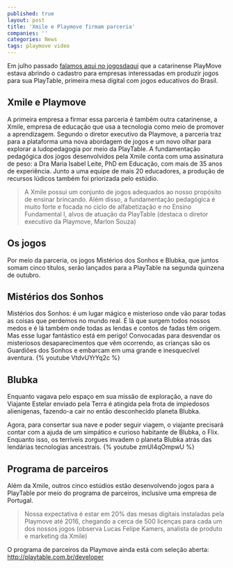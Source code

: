 ```yaml
---
published: true
layout: post
title: 'Xmile e Playmove firmam parceria'
companies: ''
categories: News
tags: playmove video
---
```

Em julho passado <a href="{{ site.baseurl }}/2015/07/20/playtable-busca-desenvolvedores/">falamos aqui no jogosdaqui</a>
 que a catarinense PlayMove estava abrindo o cadastro para empresas interessadas em produzir jogos para sua PlayTable, primeira mesa digital com jogos educativos do Brasil.

## Xmile e Playmove
A primeira empresa a firmar essa parceria é também outra catarinense, a Xmile, empresa de educação que usa a tecnologia como meio de promover a aprendizagem. Segundo o diretor executivo da Playmove, a parceria traz para a plataforma uma nova abordagem de jogos e um novo olhar para explorar a ludopedagogia por meio da PlayTable. A fundamentação pedagógica dos jogos desenvolvidos pela Xmile conta com uma assinatura de peso: a Dra Maria Isabel Leite, PhD em Educação, com mais de 35 anos de experiência. Junto a uma equipe de mais 20 educadores, a produção de recursos lúdicos também foi priorizada pelo estúdio. 

> A Xmile possui um conjunto de jogos adequados ao nosso propósito de ensinar brincando. Além disso, a fundamentação pedagógica é muito forte e focada no ciclo de alfabetização e no Ensino Fundamental I, alvos de atuação da PlayTable (destaca o diretor executivo da Playmove, Marlon Souza)

## Os jogos
Por meio da parceria, os jogos Mistérios dos Sonhos e Blubka, que juntos somam cinco títulos, serão lançados para a PlayTable na segunda quinzena de outubro.


## Mistérios dos Sonhos



Mistérios dos Sonhos: é um lugar mágico e misterioso onde vão parar todas as coisas que perdemos no mundo real. É lá que surgem todos nossos medos e é lá também onde todas as lendas e contos de fadas têm origem. Mas esse lugar fantástico está em perigo! Convocadas para desvendar os misteriosos desaparecimentos que vêm ocorrendo, as crianças são os Guardiões dos Sonhos e embarcam em uma grande e inesquecível aventura.
{% youtube VtdvUYrYq2c %}

## Blubka


Enquanto vagava pelo espaço em sua missão de exploração, a nave do Viajante Estelar enviado pela Terra é atingida pela frota de impiedosos alienígenas, fazendo-a cair no então desconhecido planeta Blubka. 

Agora, para consertar sua nave e poder seguir viagem, o viajante precisará contar com a ajuda de um simpático e curioso habitante de Blubka, o Flix. Enquanto isso, os terríveis zorgues  invadem o planeta Blubka atrás das lendárias tecnologias ancestrais.
{% youtube zmUI4qOmpwU %}


## Programa de parceiros
Além da Xmile, outros cinco estúdios estão desenvolvendo jogos para a PlayTable por meio do programa de parceiros, inclusive uma empresa de Portugal. 

> Nossa expectativa é estar em 20% das mesas digitais instaladas pela Playmove até 2016, chegando a cerca de 500 licenças para cada um dos nossos jogos (observa Lucas Felipe Kamers, analista de produto e marketing da Xmile)

O programa de parceiros da Playmove ainda está com seleção aberta: <a href="http://playtable.com.br/developer" target="_blank">http://playtable.com.br/developer</a>

